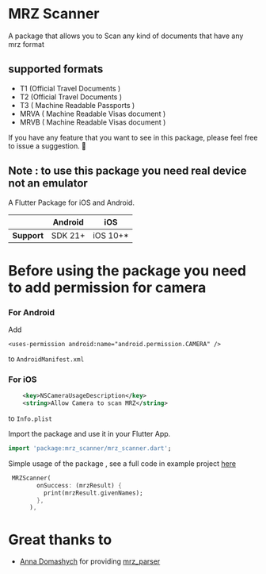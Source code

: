 # MRZ Scanner
A package that allows you to Scan any kind of documents that have any mrz format

##  supported formats
* T1 (Official Travel Documents )
* T2 (Official Travel Documents )
* T3 ( Machine Readable Passports )
* MRVA ( Machine Readable Visas document )
* MRVB ( Machine Readable Visas document )


If you have any feature that you want to see in this package, please feel free to issue a suggestion. 🎉

## Note : to use this package you need real device not an emulator

A Flutter Package for iOS and Android.

|                | Android | iOS      |
|----------------|---------|----------|
| **Support**    | SDK 21+ | iOS 10+* |


# Before using the package you need to add permission for camera

### For Android
Add
```
<uses-permission android:name="android.permission.CAMERA" />
```
to `AndroidManifest.xml`

### For iOS
```xml
    <key>NSCameraUsageDescription</key>
    <string>Allow Camera to scan MRZ</string>
```
to `Info.plist`

Import the package and use it in your Flutter App.
```dart
import 'package:mrz_scanner/mrz_scanner.dart';
```
Simple usage of the package , see a full code in example project <a href="https://github.com/F-BONAPARTA/mrz_scanner/tree/main/example">here</a>

```dart
 MRZScanner(
        onSuccess: (mrzResult) {
          print(mrzResult.givenNames);
        },
      ),
```

# Great thanks to
* [Anna Domashych](https://github.com/foxanna) for providing  [mrz_parser](https://github.com/olexale/mrz_parser) 
